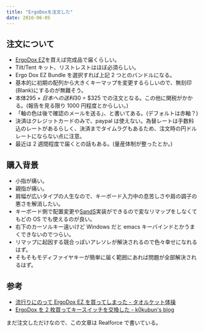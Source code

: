 ```yaml
---
title: "ErgoDoxを注文した"
date: 2016-06-05
---
```


## 注文について

- [ErgoDox EZ](https://www.indiegogo.com/projects/ergodox-ez-an-incredible-mechanical-keyboard/x/14305528#/)を買えば完成品で届くらしい。
- Tilt/Tent キット、リストレストはほぼ必須らしい。
- Ergo Dox EZ Bundle を選択すれば上記 2 つとのバンドルになる。
- 基本的に初期の配列から大きくキーマップを変更するらしいので、無刻印(Blank)にするのが無難そう。
- 本体$295 + 日本への送料$30 = $325 での注文となる。この他に関税がかかる。(報告を見る限り 1000 円程度とからしい。)
- 「軸の色は後で確認のメールを送る」、と書いてある。(デフォルトは赤軸？)
- 決済はクレジットカードのみで、paypal は使えない。為替レートは手数料込のレートがあるらしく、決済までタイムラグもあるため、注文時の円ドルレートにならない点に注意。
- 最近は 2 週間程度で届くとの話もある。(量産体制が整ったとか。)

## 購入背景

- 小指が痛い。
- 親指が痛い。
- 肩幅が広いタイプの人生なので、キーボード入力中の息苦しさや肩の調子の悪さを解消したい。
- キーボード側で配置変更や[SandS](https://github.com/YutaSZK/win-sands-ahk)実装ができるので変なリマップをしなくてもどの OS でも使えるのが良い。
- 右下のカーソルキー遠いけど Windows だと emacs キーバインドとかうまくできないのでつらい。
- リマップに起因する競合っぽいアレソレが解決されるので色々幸せになれるはず。
- そもそもモディファイヤキーが簡単に届く範囲にあれば問題が全部解決されるはず。

## 参考

- [流行りにのって ErgoDox EZ を買ってしまった - タオルケット体操](http://hachibeechan.hateblo.jp/entry/first-impression-of-ergodox-ez)
- [ErgoDox を 2 枚買ってキースイッチを交換した - k0kubun's blog](http://k0kubun.hatenablog.com/entry/ergodox)

まだ注文しただけなので、この文章は Realforce で書いている。
